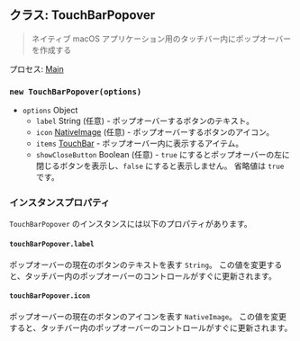 ## クラス: TouchBarPopover

> ネイティブ macOS アプリケーション用のタッチバー内にポップオーバーを作成する

プロセス: [Main](../glossary.md#main-process)

### `new TouchBarPopover(options)`

* `options` Object
  * `label` String (任意) - ポップオーバーするボタンのテキスト。
  * `icon` [NativeImage](native-image.md) (任意) - ポップオーバーするボタンのアイコン。
  * `items` [TouchBar](touch-bar.md) - ポップオーバー内に表示するアイテム。
  * `showCloseButton` Boolean (任意) - `true` にするとポップオーバーの左に閉じるボタンを表示し、`false` にすると表示しません。 省略値は `true` です。

### インスタンスプロパティ

`TouchBarPopover` のインスタンスには以下のプロパティがあります。

#### `touchBarPopover.label`

ポップオーバーの現在のボタンのテキストを表す `String`。 この値を変更すると、タッチバー内のポップオーバーのコントロールがすぐに更新されます。

#### `touchBarPopover.icon`

ポップオーバーの現在のボタンのアイコンを表す `NativeImage`。 この値を変更すると、タッチバー内のポップオーバーのコントロールがすぐに更新されます。
